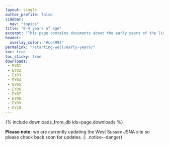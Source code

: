 ```yaml
---
layout: single
author_profile: false
sidebar:
  nav: "topics"
title: "0-4 years of age"
excerpt: "This page contains documents about the early years of the lives of children living in West Sussex."
header:
  overlay_color: "#ca4993"
permalink: "/starting-well/early-years/"
toc: true
toc_sticky: true
downloads:
 - EY01
 - EY02
 - EY03
 - EY04
 - EY05
 - EY06
 - EY07
 - EY08
 - EY09
 - EY10
---
```


{% include downloads_from_db ids=page.downloads %}

**Please note:** we are currently updating the West Sussex JSNA site so please check back soon for updates.
{: .notice--danger}
